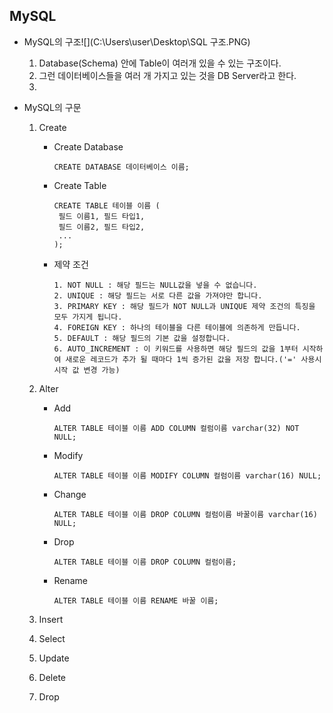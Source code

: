 <h2>MySQL</h2>

- MySQL의 구조![](C:\Users\user\Desktop\SQL 구조.PNG)
  1. Database(Schema) 안에 Table이 여러개 있을 수 있는 구조이다.
  2. 그런 데이터베이스들을 여러 개 가지고 있는 것을 DB Server라고 한다.
  3. 



- MySQL의 구문

  1. Create

     - Create Database

       ```Create Database
       CREATE DATABASE 데이터베이스 이름;
       ```

     - Create Table

       ```Create table
       CREATE TABLE 테이블 이름 (
       	필드 이름1, 필드 타입1,
       	필드 이름2, 필드 타입2,
       	...
       );
       ```

     - 제약 조건

       ``` Constraints
       1. NOT NULL : 해당 필드는 NULL값을 넣을 수 없습니다.
       2. UNIQUE : 해당 필드는 서로 다른 값을 가져야만 합니다.
       3. PRIMARY KEY : 해당 필드가 NOT NULL과 UNIQUE 제약 조건의 특징을 모두 가지게 됩니다.
       4. FOREIGN KEY : 하나의 테이블을 다른 테이블에 의존하게 만듭니다.
       5. DEFAULT : 해당 필드의 기본 값을 설정합니다.
       6. AUTO_INCREMENT : 이 키워드를 사용하면 해당 필드의 값을 1부터 시작하여 새로운 레코드가 추가 될 때마다 1씩 증가된 값을 저장 합니다.('=' 사용시 시작 값 변경 가능) 
       ```

  2. Alter

     - Add

       ``` 
       ALTER TABLE 테이블 이름 ADD COLUMN 컬럼이름 varchar(32) NOT NULL;
       ```

     - Modify

       ```
       ALTER TABLE 테이블 이름 MODIFY COLUMN 컬럼이름 varchar(16) NULL;
       ```

     - Change 

       ```
       ALTER TABLE 테이블 이름 DROP COLUMN 컬럼이름 바꿀이름 varchar(16) NULL;
       ```

     - Drop

       ```
       ALTER TABLE 테이블 이름 DROP COLUMN 컬럼이름;
       ```

     - Rename

       ```
       ALTER TABLE 테이블 이름 RENAME 바꿀 이름;
       ```

  3. Insert

  4. Select

  5. Update

  6. Delete

  7. Drop